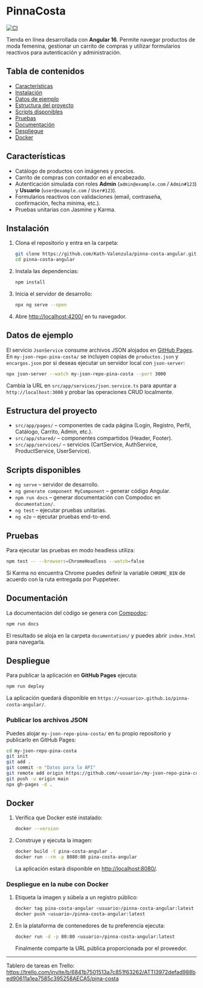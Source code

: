 # PinnaCosta
[![CI](https://github.com/Kath-Valenzula/pina_costa_angular/actions/workflows/ci.yml/badge.svg)](https://github.com/Kath-Valenzula/pina_costa_angular/actions/workflows/ci.yml)

Tienda en línea desarrollada con **Angular 16**. Permite navegar productos de moda femenina, gestionar un carrito de compras y utilizar formularios reactivos para autenticación y administración.

## Tabla de contenidos
- [Características](#características)
- [Instalación](#instalación)
- [Datos de ejemplo](#datos-de-ejemplo)
- [Estructura del proyecto](#estructura-del-proyecto)
- [Scripts disponibles](#scripts-disponibles)
- [Pruebas](#pruebas)
- [Documentación](#documentación)
- [Despliegue](#despliegue)
- [Docker](#docker)

## Características
- Catálogo de productos con imágenes y precios.
- Carrito de compras con contador en el encabezado.
- Autenticación simulada con roles **Admin** (`admin@example.com` / `Admin#123`) y **Usuario** (`user@example.com` / `User#123`).
- Formularios reactivos con validaciones (email, contraseña, confirmación, fecha mínima, etc.).
- Pruebas unitarias con Jasmine y Karma.

## Instalación
1. Clona el repositorio y entra en la carpeta:
   ```bash
   git clone https://github.com/Kath-Valenzula/pinna-costa-angular.git
   cd pinna-costa-angular
   ```
2. Instala las dependencias:
   ```bash
   npm install
   ```
3. Inicia el servidor de desarrollo:
   ```bash
   npx ng serve --open
   ```
4. Abre <http://localhost:4200/> en tu navegador.

## Datos de ejemplo
El servicio `JsonService` consume archivos JSON alojados en [GitHub Pages](https://kath-valenzula.github.io/my-json-repo-pina-costa/). En `my-json-repo-pina-costa/` se incluyen copias de `productos.json` y `encargos.json` por si deseas ejecutar un servidor local con `json-server`:
```bash
npx json-server --watch my-json-repo-pina-costa --port 3000
```
Cambia la URL en `src/app/services/json.service.ts` para apuntar a `http://localhost:3000` y probar las operaciones CRUD localmente.

## Estructura del proyecto
- `src/app/pages/` – componentes de cada página (Login, Registro, Perfil, Catálogo, Carrito, Admin, etc.).
- `src/app/shared/` – componentes compartidos (Header, Footer).
- `src/app/services/` – servicios (CartService, AuthService, ProductService, UserService).

## Scripts disponibles
- `ng serve` – servidor de desarrollo.
- `ng generate component MyComponent` – generar código Angular.
- `npm run docs` – generar documentación con Compodoc en `documentation/`.
- `ng test` – ejecutar pruebas unitarias.
- `ng e2e` – ejecutar pruebas end-to-end.

## Pruebas
Para ejecutar las pruebas en modo headless utiliza:
```bash
npm test -- --browsers=ChromeHeadless --watch=false
```
Si Karma no encuentra Chrome puedes definir la variable `CHROME_BIN` de acuerdo con la ruta entregada por Puppeteer.

## Documentación
La documentación del código se genera con [Compodoc](https://compodoc.app/):
```bash
npm run docs
```
El resultado se aloja en la carpeta `documentation/` y puedes abrir `index.html` para navegarla.

## Despliegue
Para publicar la aplicación en **GitHub Pages** ejecuta:
```bash
npm run deploy
```
La aplicación quedará disponible en `https://<usuario>.github.io/pinna-costa-angular/`.

### Publicar los archivos JSON
Puedes alojar `my-json-repo-pina-costa/` en tu propio repositorio y publicarlo en GitHub Pages:
```bash
cd my-json-repo-pina-costa
git init
git add .
git commit -m "Datos para la API"
git remote add origin https://github.com/<usuario>/my-json-repo-pina-costa.git
git push -u origin main
npx gh-pages -d .
```

## Docker
1. Verifica que Docker esté instalado:
   ```bash
   docker --version
   ```
2. Construye y ejecuta la imagen:
   ```bash
   docker build -t pina-costa-angular .
   docker run --rm -p 8080:80 pina-costa-angular
   ```
   La aplicación estará disponible en <http://localhost:8080/>.

### Despliegue en la nube con Docker
1. Etiqueta la imagen y súbela a un registro público:
   ```bash
   docker tag pina-costa-angular <usuario>/pinna-costa-angular:latest
   docker push <usuario>/pinna-costa-angular:latest
   ```
2. En la plataforma de contenedores de tu preferencia ejecuta:
   ```bash
   docker run -d -p 80:80 <usuario>/pinna-costa-angular:latest
   ```
   Finalmente comparte la URL pública proporcionada por el proveedor.

---
Tablero de tareas en Trello: <https://trello.com/invite/b/6841b7501513a7c851f63262/ATTI3972defad988bed90611a1ea7585c395258AECA5/pina-costa>
